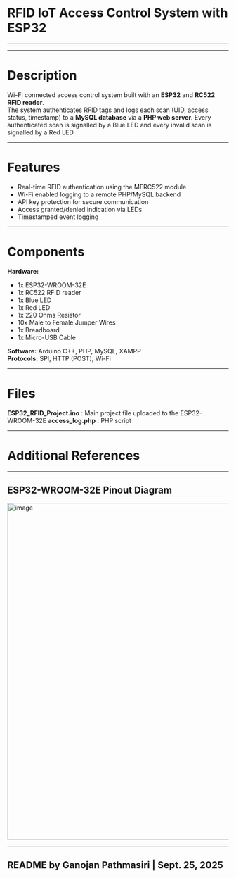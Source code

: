 # RFID IoT Access Control System with ESP32

---
---

# Description

Wi-Fi connected access control system built with an **ESP32** and **RC522 RFID reader**.  
The system authenticates RFID tags and logs each scan (UID, access status, timestamp) to a **MySQL database** via a **PHP web server**. Every authenticated scan is signalled by a Blue LED and every invalid scan is signalled by a Red LED.

---

# Features
- Real-time RFID authentication using the MFRC522 module
- Wi-Fi enabled logging to a remote PHP/MySQL backend
- API key protection for secure communication
- Access granted/denied indication via LEDs
- Timestamped event logging

---

# Components

**Hardware:**
- 1x ESP32-WROOM-32E
- 1x RC522 RFID reader
- 1x Blue LED
- 1x Red LED
- 1x 220 Ohms Resistor
- 10x Male to Female Jumper Wires
- 1x Breadboard
- 1x Micro-USB Cable

**Software:** Arduino C++, PHP, MySQL, XAMPP  
**Protocols:** SPI, HTTP (POST), Wi-Fi

---

# Files

**ESP32_RFID_Project.ino** : Main project file uploaded to the ESP32-WROOM-32E
**access_log.php** : PHP script

---

# Additional References

---

## ESP32-WROOM-32E Pinout Diagram

<img width="1475" height="765" alt="image" src="https://github.com/user-attachments/assets/5fa74c3d-8d44-43b3-a5d6-380efd603935" />

---

## README by Ganojan Pathmasiri | Sept. 25, 2025 ##
